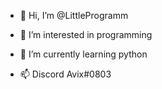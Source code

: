 - 👋 Hi, I’m @LittleProgramm

- 👀 I’m interested in programming

- 🌱 I’m currently learning python

- 📫 Discord Avix#0803



<!---
LittleProgramm/LittleProgramm is a ✨ special ✨ repository because its `README.md` (this file) appears on your GitHub profile.
You can click the Preview link to take a look at your changes.
--->
